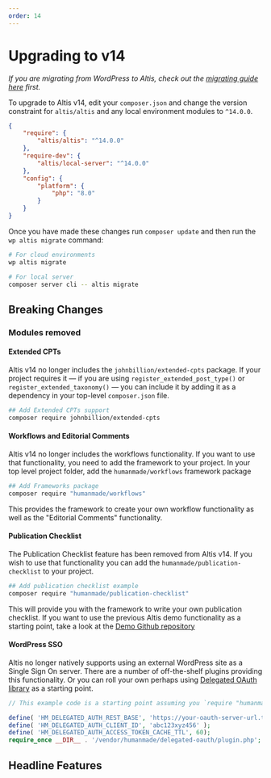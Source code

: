 ```yaml
---
order: 14
---
```


# Upgrading to v14

_If you are migrating from WordPress to Altis, check out the [migrating guide here](../migrating-from-wordpress.md) first._

To upgrade to Altis v14, edit your `composer.json` and change the version constraint for `altis/altis` and any local 
environment modules to `^14.0.0`.

```json
{
	"require": {
		"altis/altis": "^14.0.0"
	},
	"require-dev": {
		"altis/local-server": "^14.0.0"
	},
	"config": {
		"platform": {
			"php": "8.0"
		}
	}
}
```

Once you have made these changes run `composer update` and then run the `wp altis migrate` command:

```sh
# For cloud environments
wp altis migrate

# For local server
composer server cli -- altis migrate
```

## Breaking Changes

### Modules removed  ###

#### Extended CPTs

Altis v14 no longer includes the `johnbillion/extended-cpts` package. If your
project requires it &mdash; if you are using `register_extended_post_type()`
or `register_extended_taxonomy()` &mdash; you can include it by
adding it as a dependency in your top-level `composer.json` file.

```sh
## Add Extended CPTs support
composer require johnbillion/extended-cpts
```

#### Workflows and Editorial Comments

Altis v14 no longer includes the workflows functionality. If you want to use
that functionality, you need to add the framework to your project.
In your top level project folder, add the `humanmade/workflows` framework
package

```sh
## Add Frameworks package
composer require "humanmade/workflows"
```

This provides the framework to create your own workflow functionality as well as
the "Editorial Comments" functionality.

#### Publication Checklist

The Publication Checklist feature has been removed from Altis v14. If you wish
to use that functionality you can add the `humanmade/publication-checklist` to
your project.

```sh
## Add publication checklist example
composer require "humanmade/publication-checklist"
```

This will provide you with the framework to write your own publication
checklist. If you want to use the previous Altis demo functionality as a
starting point, take a look at
the [Demo Github repository](https://github.com/humanmade/demo-publication-checklist)

#### WordPress SSO

Altis no longer natively supports using an external WordPress site as a Single
Sign On server. There are a number of off-the-shelf plugins providing this
functionality. Or you can roll your own perhaps
using [Delegated OAuth library](https://github.com/humanmade/delegated-oauth2)
as a starting point.

```php
// This example code is a starting point assuming you `require "humanmade/delegated-oauth2"` in your composer.json

define( 'HM_DELEGATED_AUTH_REST_BASE', 'https://your-oauth-server-url.tld/wp-json/' );
define( 'HM_DELEGATED_AUTH_CLIENT_ID', 'abc123xyz456' );
define( 'HM_DELEGATED_AUTH_ACCESS_TOKEN_CACHE_TTL', 60);
require_once __DIR__ . '/vendor/humanmade/delegated-oauth/plugin.php';
```

## Headline Features

